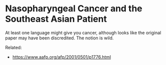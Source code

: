 # Nasopharyngeal Cancer and the Southeast Asian Patient

At least one language might give you cancer, although looks like the
original paper may have been discredited. The notion is wild.

Related:

* <https://www.aafp.org/afp/2001/0501/p1776.html>
